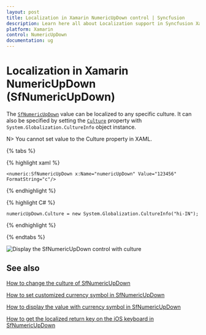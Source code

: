 ```yaml
---
layout: post
title: Localization in Xamarin NumericUpDown control | Syncfusion
description: Learn here all about Localization support in Syncfusion Xamarin NumericUpDown (SfNumericUpDown) control and more.
platform: Xamarin
control: NumericUpDown
documentation: ug
---
```

# Localization in Xamarin NumericUpDown (SfNumericUpDown)

The [`SfNumericUpDown`](https://help.syncfusion.com/cr/xamarin/Syncfusion.SfNumericUpDown.XForms.SfNumericUpDown.html) value can be localized to any specific culture. It can also be specified by setting the [`Culture`](https://help.syncfusion.com/cr/xamarin/Syncfusion.SfNumericUpDown.XForms.SfNumericUpDown.html#Syncfusion_SfNumericUpDown_XForms_SfNumericUpDown_Culture) property with `System.Globalization.CultureInfo` object instance.

N> You cannot set value to the Culture property in XAML.

{% tabs %}
	
{% highlight xaml %}

	<numeric:SfNumericUpDown x:Name="numericUpDown" Value="123456" FormatString="c"/>
	
{% endhighlight %}

{% highlight C# %}

	numericUpDown.Culture = new System.Globalization.CultureInfo("hi-IN");
	 
{% endhighlight %}

{% endtabs %}


![Display the SfNumericUpDown control with culture](images/Culture.png)

## See also

[How to change the culture of SfNumericUpDown](https://support.syncfusion.com/kb/article/6971/does-sfnumericupdown-responds-change-in-culture?isInternalRefresh=False)

[How to set customized currency symbol in SfNumericUpDown](https://support.syncfusion.com/kb/article/9119/how-to-configure-a-certain-currency-symbol-in-xamarincontrols-with-numbers-on-forms?isInternalRefresh=False)

[How to display the value with currency symbol in SfNumericUpDown](https://support.syncfusion.com/kb/article/9141/how-to-display-the-value-with-currency-symbol-in-xamarinforms-numeric-controls?isInternalRefresh=False)

[How to get the localized return key on the iOS keyboard in SfNumericUpDown](https://support.syncfusion.com/kb/article/7039/how-to-get-the-localized-return-key-on-the-ios-keyboard-in-xamarinforms-numeric-controls?isInternalRefresh=False)


